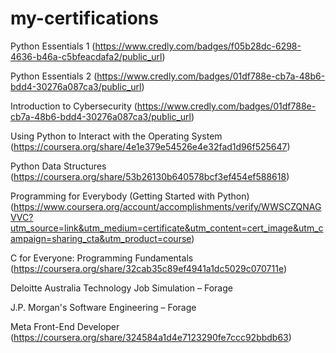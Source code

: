 # my-certifications
Python Essentials 1 (https://www.credly.com/badges/f05b28dc-6298-4636-b46a-c5bfeacdafa2/public_url)

Python Essentials 2 (https://www.credly.com/badges/01df788e-cb7a-48b6-bdd4-30276a087ca3/public_url)

Introduction to Cybersecurity (https://www.credly.com/badges/01df788e-cb7a-48b6-bdd4-30276a087ca3/public_url)

Using Python to Interact with the Operating System (https://coursera.org/share/4e1e379e54526e4e32fad1d96f525647)

Python Data Structures (https://coursera.org/share/53b26130b640578bcf3ef454ef588618)

Programming for Everybody (Getting Started with Python) (https://www.coursera.org/account/accomplishments/verify/WWSCZQNAGVVC?utm_source=link&utm_medium=certificate&utm_content=cert_image&utm_campaign=sharing_cta&utm_product=course)

C for Everyone: Programming Fundamentals (https://coursera.org/share/32cab35c89ef4941a1dc5029c070711e)

Deloitte Australia Technology Job Simulation – Forage 

J.P. Morgan's Software Engineering – Forage

Meta Front-End Developer (https://coursera.org/share/324584a1d4e7123290fe7ccc92bbdb63)

